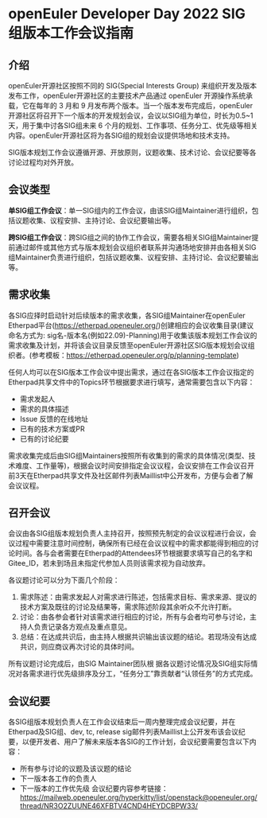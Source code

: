 <ClientOnly>
  <common-banner
      :pc-src="'/img/sig/meeting-guide-pc.png'"
      :mobile-src="'/img/sig/meeting-guide-mo.png'"
      :inside-name="'SIG'"
      outside-name="会议指南"
  ></common-banner>
</ClientOnly>

<div class="markdown">

# openEuler Developer Day 2022 SIG组版本工作会议指南

## 介绍
openEuler开源社区按照不同的 SIG(Special Interests Group) 来组织开发及版本发布工作，openEuler开源社区的主要技术产品通过 openEuler 开源操作系统承载，它在每年的 3 月和 9 月发布两个版本。当一个版本发布完成后，openEuler开源社区将召开下一个版本的开发规划会议，会议以SIG组为单位，时长为0.5~1天，用于集中讨各SIG组未来 6 个月的规划、工作事项、任务分工、优先级等相关内容。openEuler开源社区将为各SIG组的规划会议提供场地和技术支持。

SIG版本规划工作会议遵循开源、开放原则，议题收集、技术讨论、会议纪要等各讨论过程均对外开放。


## 会议类型

**单SIG组工作会议**：单一SIG组内的工作会议，由该SIG组Maintainer进行组织，包括议题收集、议程安排、主持讨论、会议纪要输出等。

**跨SIG组工作会议**：跨SIG组之间的协作工作会议，需要各相关SIG组Maintainer提前通过邮件或其他方式与版本规划会议组织者联系并沟通场地安排并由各相关SIG组Maintainer负责进行组织，包括议题收集、议程安排、主持讨论、会议纪要输出等。

## 需求收集

各SIG应择时启动针对后续版本的需求收集，各SIG组Maintainer在openEuler Etherpad平台(<https://etherpad.openeuler.org/>)创建相应的会议收集目录(建议命名方式为: sig名-版本名(例如22.09)-Planning)用于收集该版本规划工作会议的需求收集及计划，并将该会议目录反馈至openEuler开源社区SIG版本规划会议组织者。(参考模板：<https://etherpad.openeuler.org/p/planning-template>)

任何人均可以在SIG版本工作会议中提出需求，通过在各SIG版本工作会议指定的Etherpad共享文件中的Topics环节根据要求进行填写，通常需要包含以下内容：
- 需求发起人
- 需求的具体描述
- Issue 反馈的在线地址
- 已有的技术方案或PR
- 已有的讨论纪要

需求收集完成后由SIG组Maintainers按照所有收集到的需求的具体情况(类型、技术难度、工作量等)，根据会议时间安排指定会议议程，会议安排在工作会议召开前3天在Etherpad共享文件及社区邮件列表Maillist中公开发布，方便与会者了解会议议程。

## 召开会议

会议由各SIG组版本规划负责人主持召开，按照预先制定的会议议程进行会议，会议过程中需要注意时间控制，确保所有已经在会议议程中的需求都能得到相应的讨论时间。各与会者需要在Etherpad的Attendees环节根据要求填写自己的名字和Gitee_ID，若未到场且未指定代参加人员则该需求视为自动放弃。

各议题讨论可以分为下面几个阶段：
1. 需求陈述：由需求发起人对需求进行陈述，包括需求目标、需求来源、提议的技术方案及既往的讨论及结果等，需求陈述阶段其余听众不允许打断。
2. 讨论：由各参会者针对该需求进行相应的讨论，所有与会者均可参与讨论，主持人负责记录各方观点及重点意见。
3. 总结：在达成共识后，由主持人根据共识输出该议题的结论。若现场没有达成共识，则应商议再次讨论的具体时间。

所有议题讨论完成后，由SIG Maintainer团队根 据各议题讨论情况及SIG组实际情况对各需求进行优先级排序及分工，“任务分工”靠贡献者“认领任务”的方式完成。

## 会议纪要

各SIG组版本规划负责人在工作会议结束后一周内整理完成会议纪要，并在Etherpad及SIG组、dev, tc, release sig邮件列表Maillist上公开发布该会议纪要，以便开发者、用户了解未来版本各SIG的工作计划，会议纪要需要包含以下内容：
- 所有参与讨论的议题及该议题的结论
- 下一版本各工作的负责人
- 下一版本的工作优先级
会议纪要内容参考链接：<https://mailweb.openeuler.org/hyperkitty/list/openstack@openeuler.org/thread/NR3O2ZUUNE46XFBTV4CND4HEYDCBPW33/>

</div>
